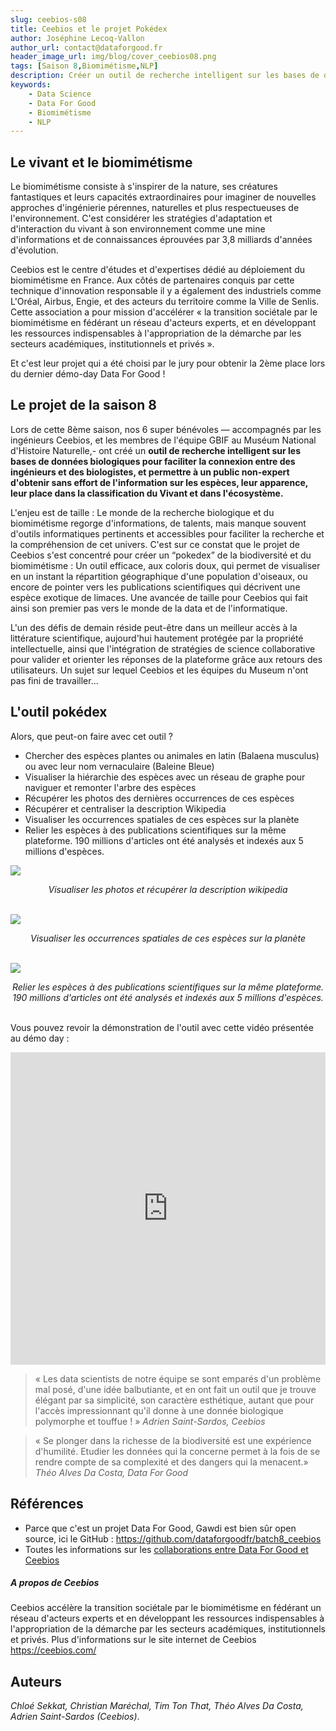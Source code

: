 ```yaml
---
slug: ceebios-s08
title: Ceebios et le projet Pokédex
author: Joséphine Lecoq-Vallon
author_url: contact@dataforgood.fr
header_image_url: img/blog/cover_ceebios08.png
tags: [Saison 8,Biomimétisme,NLP]
description: Créer un outil de recherche intelligent sur les bases de données biologiques pour faciliter la connexion entre des ingénieurs et des biologistes, et permettre à un public non-expert d'obtenir sans effort de l'information sur les espèces, leur apparence, leur place dans la classification du Vivant et dans l'écosystème.
keywords:
    - Data Science
    - Data For Good
    - Biomimétisme
    - NLP
---
```


## Le vivant et le biomimétisme

Le biomimétisme consiste à s'inspirer de la nature, ses créatures fantastiques et leurs capacités extraordinaires pour imaginer de nouvelles approches d'ingénierie pérennes, naturelles et plus respectueuses de l'environnement. C'est considérer les stratégies d'adaptation et d'interaction du vivant à son environnement comme une mine d'informations et de connaissances éprouvées par 3,8 milliards d'années d'évolution.

Ceebios est le centre d'études et d'expertises dédié au déploiement du biomimétisme en France. Aux côtés de partenaires conquis par cette technique d'innovation responsable il y a également des industriels comme L'Oréal, Airbus, Engie, et des acteurs du territoire comme la Ville de Senlis. Cette association a pour mission d'accélérer « la transition sociétale par le biomimétisme en fédérant un réseau d'acteurs experts, et en développant les ressources indispensables à l'appropriation de la démarche par les secteurs académiques, institutionnels et privés ».

Et c'est leur projet qui a été choisi par le jury pour obtenir la 2ème place lors du dernier démo-day Data For Good !

## Le projet de la saison 8

Lors de cette 8ème saison, nos 6 super bénévoles — accompagnés par les ingénieurs Ceebios, et les membres de l'équipe GBIF au Muséum National d'Histoire Naturelle,- ont créé un **outil de recherche intelligent sur les bases de données biologiques pour faciliter la connexion entre des ingénieurs et des biologistes, et permettre à un public non-expert d'obtenir sans effort de l'information sur les espèces, leur apparence, leur place dans la classification du Vivant et dans l'écosystème.**

L'enjeu est de taille : Le monde de la recherche biologique et du biomimétisme regorge d'informations, de talents, mais manque souvent d'outils informatiques pertinents et accessibles pour faciliter la recherche et la compréhension de cet univers. C'est sur ce constat que le projet de Ceebios s'est concentré pour créer un “pokedex” de la biodiversité et du biomimétisme : Un outil efficace, aux coloris doux, qui permet de visualiser en un instant la répartition géographique d'une population d'oiseaux, ou encore de pointer vers les publications scientifiques qui décrivent une espèce exotique de limaces. Une avancée de taille pour Ceebios qui fait ainsi son premier pas vers le monde de la data et de l'informatique.

L'un des défis de demain réside peut-être dans un meilleur accès à la littérature scientifique, aujourd'hui hautement protégée par la propriété intellectuelle, ainsi que l'intégration de stratégies de science collaborative pour valider et orienter les réponses de la plateforme grâce aux retours des utilisateurs. Un sujet sur lequel Ceebios et les équipes du Museum n'ont pas fini de travailler…

## L'outil pokédex

Alors, que peut-on faire avec cet outil ?
- Chercher des espèces plantes ou animales en latin (Balaena musculus) ou avec leur nom vernaculaire (Baleine Bleue)
- Visualiser la hiérarchie des espèces avec un réseau de graphe pour naviguer et remonter l'arbre des espèces
- Récupérer les photos des dernières occurrences de ces espèces
- Récupérer et centraliser la description Wikipedia
- Visualiser les occurrences spatiales de ces espèces sur la planète
- Relier les espèces à des publications scientifiques sur la même plateforme. 190 millions d'articles ont été analysés et indexés aux 5 millions d'espèces.

![](./figure1.png)
<figcaption align = "center"><i>Visualiser les photos et récupérer la description wikipedia</i></figcaption>
<br/>

![](./figure2.png)
<figcaption align = "center"><i>Visualiser les occurrences spatiales de ces espèces sur la planète</i></figcaption>
<br/>

![](./figure3.png)
<figcaption align = "center"><i>Relier les espèces à des publications scientifiques sur la même plateforme. 190 millions d'articles ont été analysés et indexés aux 5 millions d'espèces.</i></figcaption>
<br/>

Vous pouvez revoir la démonstration de l'outil avec cette vidéo présentée au démo day : 

<iframe width="100%" height="500px" src="https://www.youtube.com/embed/JdSGClNM6g0" title="YouTube video player" frameborder="0" allow="accelerometer; autoplay; clipboard-write; encrypted-media; gyroscope; picture-in-picture" allowfullscreen></iframe>

> « Les data scientists de notre équipe se sont emparés d'un problème mal posé, d'une idée balbutiante, et en ont fait un outil que je trouve élégant par sa simplicité, son caractère esthétique, autant que pour l'accès impressionnant qu'il donne à une donnée biologique polymorphe et touffue ! »
> *Adrien Saint-Sardos, Ceebios*

> « Se plonger dans la richesse de la biodiversité est une expérience d'humilité. Etudier les données qui la concerne permet à la fois de se rendre compte de sa complexité et des dangers qui la menacent.»
> *Théo Alves Da Costa, Data For Good*


## Références
- Parce que c'est un projet Data For Good, Gawdi est bien sûr open source, ici le GitHub : https://github.com/dataforgoodfr/batch8_ceebios
- Toutes les informations sur les [collaborations entre Data For Good et Ceebios](/projects/ceebios)

##### A propos de Ceebios
Ceebios accélère la transition sociétale par le biomimétisme en fédérant un réseau d'acteurs experts et en développant les ressources indispensables à l'appropriation de la démarche par les secteurs académiques, institutionnels et privés.
Plus d'informations sur le site internet de Ceebios https://ceebios.com/

## Auteurs
*Chloé Sekkat, Christian Maréchal, Tim Ton That, Théo Alves Da Costa, Adrien Saint-Sardos (Ceebios)*.




